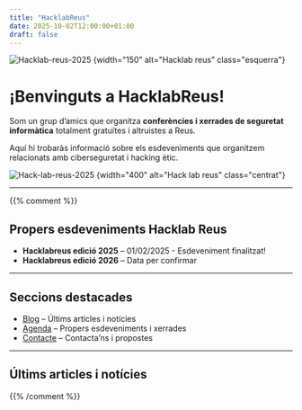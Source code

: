 ```yaml
---
title: "HacklabReus"
date: 2025-10-02T12:00:00+01:00
draft: false
---
```


![Hacklab-reus-2025](/img/logo.png)
{width="150" alt="Hacklab reus" class="esquerra"}
# ¡Benvinguts a HacklabReus!
Som un grup d’amics que organitza **conferències i xerrades de seguretat informàtica** totalment gratuïtes i altruistes a Reus.

Aquí hi trobaràs informació sobre els esdeveniments que organitzem relacionats amb ciberseguretat i hacking ètic.  

<p class="clear"></p>  

![Hack-lab-reus-2025](/img/hacklabreus2025.jpg)
{width="400" alt="Hack lab reus" class="centrat"}  


---
{{% comment %}} 
## Propers esdeveniments Hacklab Reus

- **Hacklabreus edició 2025** – 01/02/2025 - Esdeveniment finalitzat!
- **Hacklabreus edició 2026** – Data per confirmar


---

## Seccions destacades

- [Blog](/posts/) – Últims articles i notícies  
- [Agenda](/agenda/) – Propers esdeveniments i xerrades  
- [Contacte](/contact/) – Contacta’ns i propostes


---

## Últims articles i notícies
{{% /comment %}}
